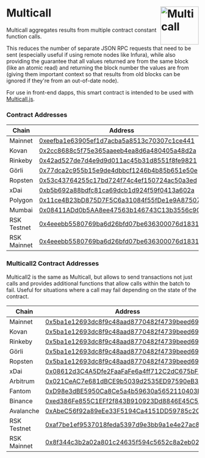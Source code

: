# Multicall <img width="100" align="right" alt="Multicall" src="https://user-images.githubusercontent.com/304108/55666937-320cb180-5888-11e9-907b-48ba66150523.png" />

Multicall aggregates results from multiple contract constant function calls.

This reduces the number of separate JSON RPC requests that need to be sent
(especially useful if using remote nodes like Infura), while also providing the
guarantee that all values returned are from the same block (like an atomic read)
and returning the block number the values are from (giving them important
context so that results from old blocks can be ignored if they're from an
out-of-date node).

For use in front-end dapps, this smart contract is intended to be used with
[Multicall.js](https://github.com/makerdao/multicall.js).

### Contract Addresses
| Chain   | Address |
| ------- | ------- |
| Mainnet | [0xeefba1e63905ef1d7acba5a8513c70307c1ce441](https://etherscan.io/address/0xeefba1e63905ef1d7acba5a8513c70307c1ce441#contracts) |
| Kovan   | [0x2cc8688c5f75e365aaeeb4ea8d6a480405a48d2a](https://kovan.etherscan.io/address/0x2cc8688c5f75e365aaeeb4ea8d6a480405a48d2a#contracts) |
| Rinkeby | [0x42ad527de7d4e9d9d011ac45b31d8551f8fe9821](https://rinkeby.etherscan.io/address/0x42ad527de7d4e9d9d011ac45b31d8551f8fe9821#contracts) |
| Görli   | [0x77dca2c955b15e9de4dbbcf1246b4b85b651e50e](https://goerli.etherscan.io/address/0x77dca2c955b15e9de4dbbcf1246b4b85b651e50e#contracts) |
| Ropsten | [0x53c43764255c17bd724f74c4ef150724ac50a3ed](https://ropsten.etherscan.io/address/0x53c43764255c17bd724f74c4ef150724ac50a3ed#code) |
| xDai    | [0xb5b692a88bdfc81ca69dcb1d924f59f0413a602a](https://blockscout.com/poa/dai/address/0xb5b692a88bdfc81ca69dcb1d924f59f0413a602a) |
| Polygon | [0x11ce4B23bD875D7F5C6a31084f55fDe1e9A87507](https://explorer-mainnet.maticvigil.com/address/0x11ce4B23bD875D7F5C6a31084f55fDe1e9A87507/contracts)
| Mumbai  | [0x08411ADd0b5AA8ee47563b146743C13b3556c9Cc](https://explorer-mumbai.maticvigil.com/address/0x08411ADd0b5AA8ee47563b146743C13b3556c9Cc/transactions)
| RSK Testnet   | [0x4eeebb5580769ba6d26bfd07be636300076d1831](https://explorer.testnet.rsk.co/address/0x4eeebb5580769ba6d26bfd07be636300076d1831) |
| RSK Mainnet   | [0x4eeebb5580769ba6d26bfd07be636300076d1831](https://explorer.rsk.co/address/0x4eeebb5580769ba6d26bfd07be636300076d1831) |


### Multicall2 Contract Addresses
Multicall2 is the same as Multicall, but allows to send transactions not just calls and provides additional functions that allow calls within the batch to fail. Useful for situations where a call may fail depending on the state of the contract.

| Chain   | Address |
| ------- | ------- |
| Mainnet | [0x5ba1e12693dc8f9c48aad8770482f4739beed696](https://etherscan.io/address/0x5ba1e12693dc8f9c48aad8770482f4739beed696#contracts) |
| Kovan   | [0x5ba1e12693dc8f9c48aad8770482f4739beed696](https://kovan.etherscan.io/address/0x5ba1e12693dc8f9c48aad8770482f4739beed696#contracts) |
| Rinkeby | [0x5ba1e12693dc8f9c48aad8770482f4739beed696](https://rinkeby.etherscan.io/address/0x5ba1e12693dc8f9c48aad8770482f4739beed696#contracts) |
| Görli   | [0x5ba1e12693dc8f9c48aad8770482f4739beed696](https://goerli.etherscan.io/address/0x5ba1e12693dc8f9c48aad8770482f4739beed696#contracts) |
| Ropsten | [0x5ba1e12693dc8f9c48aad8770482f4739beed696](https://ropsten.etherscan.io/address/0x5ba1e12693dc8f9c48aad8770482f4739beed696#code) |
| xDai | [0x08612d3C4A5Dfe2FaaFaFe6a4ff712C2dC675bF7](https://blockscout.com/xdai/mainnet/address/0x08612d3C4A5Dfe2FaaFaFe6a4ff712C2dC675bF7/contracts) |
| Arbitrum | [0x021CeAC7e681dBCE9b5039d2535ED97590eB395c](https://arbiscan.io/address/0x021CeAC7e681dBCE9b5039d2535ED97590eB395c)
| Fantom | [0xD98e3dBE5950Ca8Ce5a4b59630a5652110403E5c](https://ftmscan.com/address/0xD98e3dBE5950Ca8Ce5a4b59630a5652110403E5c)
| Binance | [0xed386Fe855C1EFf2f843B910923Dd8846E45C5A4](https://bscscan.com/address/0xed386Fe855C1EFf2f843B910923Dd8846E45C5A4#code)
| Avalanche | [0xAbeC56f92a89eEe33F5194Ca4151DD59785c2C74](https://snowtrace.io/address/0xAbeC56f92a89eEe33F5194Ca4151DD59785c2C74#code)
| RSK Testnet   | [0xaf7be1ef9537018feda5397d9e3bb9a1e4e27ac8](https://explorer.testnet.rsk.co/address/0xaf7be1ef9537018feda5397d9e3bb9a1e4e27ac8) |
| RSK Mainnet   | [0x8f344c3b2a02a801c24635f594c5652c8a2eb02a](https://explorer.rsk.co/address/0x8f344c3b2a02a801c24635f594c5652c8a2eb02a) |
